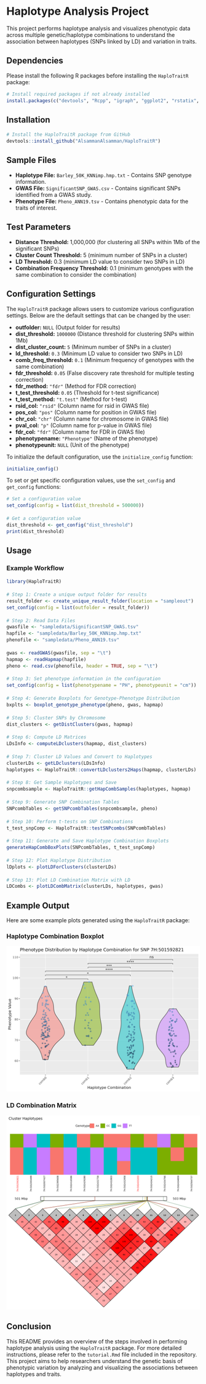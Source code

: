 # Haplotype Analysis Project

This project performs haplotype analysis and visualizes phenotypic data across multiple genetic/haplotype combinations to understand the association between haplotypes (SNPs linked by LD) and variation in traits.

## Dependencies

Please install the following R packages before installing the `HaploTraitR` package:

```r
# Install required packages if not already installed
install.packages(c("devtools", "Rcpp", "igraph", "ggplot2", "rstatix", "dplyr", "ggpubr", "reshape2", "gridExtra", "ggtext"))
```

## Installation

```r
# Install the HaploTraitR package from GitHub
devtools::install_github("AlsammanAlsamman/HaploTraitR")
```

## Sample Files

- **Haplotype File:** `Barley_50K_KNNimp.hmp.txt` - Contains SNP genotype information.
- **GWAS File:** `SignificantSNP_GWAS.csv` - Contains significant SNPs identified from a GWAS study.
- **Phenotype File:** `Pheno_ANN19.tsv` - Contains phenotypic data for the traits of interest.

## Test Parameters

- **Distance Threshold:** 1,000,000 (for clustering all SNPs within 1Mb of the significant SNPs)
- **Cluster Count Threshold:** 5 (minimum number of SNPs in a cluster)
- **LD Threshold:** 0.3 (minimum LD value to consider two SNPs in LD)
- **Combination Frequency Threshold:** 0.1 (minimum genotypes with the same combination to consider the combination)

## Configuration Settings

The `HaploTraitR` package allows users to customize various configuration settings. Below are the default settings that can be changed by the user:

- **outfolder:** `NULL` (Output folder for results)
- **dist_threshold:** `1000000` (Distance threshold for clustering SNPs within 1Mb)
- **dist_cluster_count:** `5` (Minimum number of SNPs in a cluster)
- **ld_threshold:** `0.3` (Minimum LD value to consider two SNPs in LD)
- **comb_freq_threshold:** `0.1` (Minimum frequency of genotypes with the same combination)
- **fdr_threshold:** `0.05` (False discovery rate threshold for multiple testing correction)
- **fdr_method:** `"fdr"` (Method for FDR correction)
- **t_test_threshold:** `0.05` (Threshold for t-test significance)
- **t_test_method:** `"t.test"` (Method for t-test)
- **rsid_col:** `"rsid"` (Column name for rsid in GWAS file)
- **pos_col:** `"pos"` (Column name for position in GWAS file)
- **chr_col:** `"chr"` (Column name for chromosome in GWAS file)
- **pval_col:** `"p"` (Column name for p-value in GWAS file)
- **fdr_col:** `"fdr"` (Column name for FDR in GWAS file)
- **phenotypename:** `"Phenotype"` (Name of the phenotype)
- **phenotypeunit:** `NULL` (Unit of the phenotype)

To initialize the default configuration, use the `initialize_config` function:

```r
initialize_config()
```

To set or get specific configuration values, use the `set_config` and `get_config` functions:

```r
# Set a configuration value
set_config(config = list(dist_threshold = 500000))

# Get a configuration value
dist_threshold <- get_config("dist_threshold")
print(dist_threshold)
```

## Usage

### Example Workflow

```r
library(HaploTraitR)

# Step 1: Create a unique output folder for results
result_folder <- create_unique_result_folder(location = "sampleout")
set_config(config = list(outfolder = result_folder))

# Step 2: Read Data Files
gwasfile <- "sampledata/SignificantSNP_GWAS.tsv"
hapfile <- "sampledata/Barley_50K_KNNimp.hmp.txt"
phenofile <- "sampledata/Pheno_ANN19.tsv"

gwas <- readGWAS(gwasfile, sep = "\t")
hapmap <- readHapmap(hapfile)
pheno <- read.csv(phenofile, header = TRUE, sep = "\t")

# Step 3: Set phenotype information in the configuration
set_config(config = list(phenotypename = "PH", phenotypeunit = "cm"))

# Step 4: Generate Boxplots for Genotype-Phenotype Distribution
bxplts <- boxplot_genotype_phenotype(pheno, gwas, hapmap)

# Step 5: Cluster SNPs by Chromosome
dist_clusters <- getDistClusters(gwas, hapmap)

# Step 6: Compute LD Matrices
LDsInfo <- computeLDclusters(hapmap, dist_clusters)

# Step 7: Cluster LD Values and Convert to Haplotypes
clusterLDs <- getLDclusters(LDsInfo)
haplotypes <- HaploTraitR::convertLDclusters2Haps(hapmap, clusterLDs)

# Step 8: Get Sample Haplotypes and Save
snpcombsample <- HaploTraitR::getHapCombSamples(haplotypes, hapmap)

# Step 9: Generate SNP Combination Tables
SNPcombTables <- getSNPcombTables(snpcombsample, pheno)

# Step 10: Perform t-tests on SNP Combinations
t_test_snpComp <- HaploTraitR::testSNPcombs(SNPcombTables)

# Step 11: Generate and Save Haplotype Combination Boxplots
generateHapCombBoxPlots(SNPcombTables, t_test_snpComp)

# Step 12: Plot Haplotype Distribution
lDplots <- plotLDForClusters(clusterLDs)

# Step 13: Plot LD Combination Matrix with LD
LDCombs <- plotLDCombMatrix(clusterLDs, haplotypes, gwas)
```

## Example Output

Here are some example plots generated using the `HaploTraitR` package:

### Haplotype Combination Boxplot
![Haplotype Combination Boxplot](out_example/7H:501592821_boxplot.png)

### LD Combination Matrix
![LD Combination Matrix](out_example/7H:501592821_ld_comb_matrix.png)

## Conclusion

This README provides an overview of the steps involved in performing haplotype analysis using the `HaploTraitR` package. For more detailed instructions, please refer to the `tutorial.Rmd` file included in the repository. This project aims to help researchers understand the genetic basis of phenotypic variation by analyzing and visualizing the associations between haplotypes and traits.
